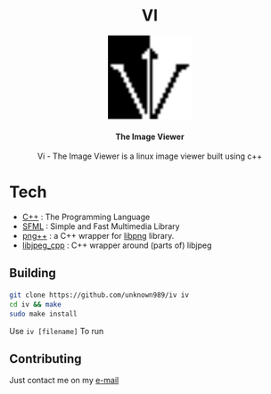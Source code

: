 # <center>VI</center>
<center><img src="https://raw.githubusercontent.com/unknown989/iv/main/images/logo.png" width="150" height="150"/></center>

#### <center>The Image Viewer</center>

<center> Vi - The Image Viewer is a linux image viewer built using c++</center>

# Tech
* [C++](https://en.wikipedia.org/wiki/C%2B%2B) : The Programming Language
* [SFML](https://www.sfml-dev.org) : Simple and Fast Multimedia Library
* [png++](https://www.nongnu.org/pngpp) : a C++ wrapper for [libpng](http://www.libpng.org/pub/png/libpng.html) library.
* [libjpeg_cpp](https://github.com/md81544/libjpeg_cpp) : C++ wrapper around (parts of) libjpeg

## Building
```sh
git clone https://github.com/unknown989/iv iv
cd iv && make
sudo make install
```
Use ```iv [filename]``` To run

## Contributing
Just contact me on my <a href="mailto:unknown989@protonmail.com">e-mail</a>
